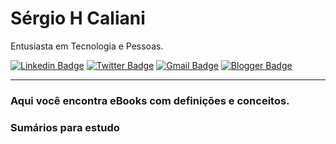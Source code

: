# Sérgio H Caliani

Entusiasta em Tecnologia e Pessoas.

[![Linkedin Badge](https://img.shields.io/badge/-Sergio%20Caliani-blue?style=flat-square&logo=Linkedin&logoColor=white&link=https://www.linkedin.com/in/sergiohcaliani/)](https://www.linkedin.com/in/sergiohcaliani/) 
[![Twitter Badge](https://img.shields.io/badge/-@shcaliani-forestgreen?style=flat-square&labelColor=forestgreen&logo=twitter&logoColor=white&link=https://twitter.com/shcaliani)](https://twitter.com/shcaliani) 
[![Gmail Badge](https://img.shields.io/badge/-shcaliani@hotmail.com-orangered?style=flat-square&logo=Gmail&logoColor=white&link=mailto:shcaliani@hotmail.com)](mailto:shcaliani@hotmail.com)
[![Blogger Badge](https://img.shields.io/badge/-http://caixadeleitura.blogspot.com/-blueviolet?style=flat-square&logo=Blogger&logoColor=white&link=http://caixadeleitura.blogspot.com/)](//caixadeleitura.blogspot.com/)
___

### Aqui você encontra eBooks com definições e conceitos. 

### Sumários para estudo
